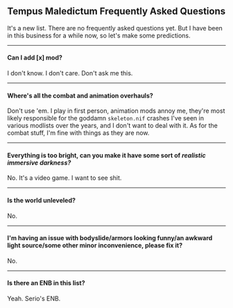 ## Tempus Maledictum Frequently Asked Questions



It's a new list. There are no frequently asked questions yet. But I have been in this business for a while now, so let's make some predictions.

---

#### Can I add [x] mod?

I don't know. I don't care. Don't ask me this.

---

#### Where's all the combat and animation overhauls?

Don't use 'em. I play in first person, animation mods annoy me, they're most likely responsible for the goddamn `skeleton.nif` crashes I've seen in various modlists over the years, and I don't want to deal with it. As for the combat stuff, I'm fine with things as they are now.

---

#### Everything is too bright, can you make it have some sort of *realistic immersive darkness?*

No. It's a video game. I want to see shit.

---

#### Is the world unleveled?

No.

---

#### I'm having an issue with bodyslide/armors looking funny/an awkward light source/some other minor inconvenience, please fix it?

No.

---

#### Is there an ENB in this list?

Yeah. Serio's ENB.
